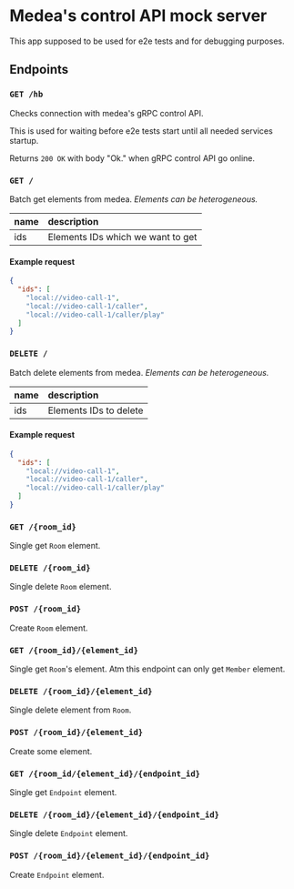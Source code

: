 Medea's control API mock server
=====

This app supposed to be used for e2e tests and for debugging purposes.

## Endpoints
### `GET /hb`
Checks connection with medea's gRPC control API.

This is used for waiting before e2e tests start until all needed services
startup.

Returns `200 OK` with body "Ok." when gRPC control API go online.

### `GET /`
Batch get elements from medea.
_Elements can be heterogeneous._

| name | description                       |
|:-----|:----------------------------------|
| ids  | Elements IDs which we want to get |
#### Example request
```json
{
  "ids": [
    "local://video-call-1",
    "local://video-call-1/caller",
    "local://video-call-1/caller/play"
  ]
}
```

### `DELETE /`
Batch delete elements from medea.
_Elements can be heterogeneous._

| name | description            |
|:-----|:-----------------------|
| ids  | Elements IDs to delete |

#### Example request
```json
{
  "ids": [
    "local://video-call-1",
    "local://video-call-1/caller",
    "local://video-call-1/caller/play"
  ]
}
```

### `GET /{room_id}`
Single get `Room` element.

### `DELETE /{room_id}`
Single delete `Room` element.

### `POST /{room_id}`
Create `Room` element.

### `GET /{room_id}/{element_id}`
Single get `Room`'s element.
Atm this endpoint can only get `Member` element.

### `DELETE /{room_id}/{element_id}`
Single delete element from `Room`.

### `POST /{room_id}/{element_id}`
Create some element.

### `GET /{room_id/{element_id}/{endpoint_id}`
Single get `Endpoint` element.

### `DELETE /{room_id}/{element_id}/{endpoint_id}`
Single delete `Endpoint` element.

### `POST /{room_id}/{element_id}/{endpoint_id}`
Create `Endpoint` element.
